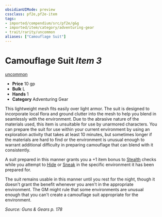 ```yaml
---
obsidianUIMode: preview
cssclass: pf2e,pf2e-item
tags:
- imported/compendium/src/pf2e/g&g
- imported/item/category/adventuring-gear
- trait/rarity/uncommon
aliases: ["Camouflage Suit"]
---
```

# Camouflage Suit *Item 3*  
[uncommon](uncommon.md)  

- **Price** 10 gp
- **Bulk** L
- **Hands** 1
- **Category** Adventuring Gear

This lightweight mesh fits easily over light armor. The suit is designed to incorporate local flora and ground clutter into the mesh to help you blend in seamlessly with the environment. Due to the abrasive nature of the materials used, this item is unsuitable for use by unarmored characters. You can prepare the suit for use within your current environment by using an exploration activity that takes at least 10 minutes, but sometimes longer if the materials are hard to find or the environment is unusual enough to warrant additional difficulty in preparing camouflage that can blend with it consistently.

A suit prepared in this manner grants you a +1 item bonus to [Stealth](../../skills.md#Stealth) checks while you attempt to [Hide](rules/actions/hide.md) or [Sneak](sneak.md) in the specific environment it has been prepared for.

The suit remains usable in this manner until you rest for the night, though it doesn't grant the benefit whenever you aren't in the appropriate environment. The GM might rule that some environments are unusual enough that you can't create a camouflage suit appropriate for the environment.

*Source: Guns & Gears p. 178*